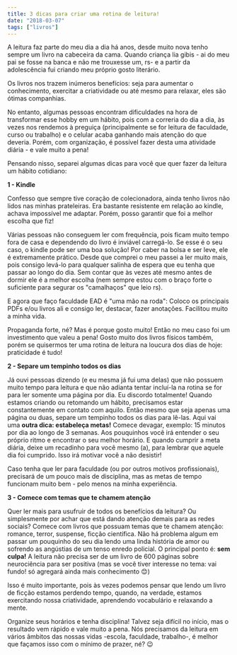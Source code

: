 ```yaml
---
title: 3 dicas para criar uma rotina de leitura!
date: "2018-03-07"
tags: ["livros"]
---
```


A leitura faz parte do meu dia a dia há anos, desde muito nova tenho sempre um livro na cabeceira da cama. Quando criança lia gibis - ai do meu pai se fosse na banca e não me trouxesse um, rs- e a partir da adolescência fui criando meu próprio gosto literário.

Os livros nos trazem inúmeros benefícios: seja para aumentar o conhecimento, exercitar a criatividade ou até mesmo para relaxar, eles são ótimas companhias.  

No entanto, algumas pessoas encontram dificuldades na hora de transformar esse hobby em um hábito, pois com a correria do dia a dia, às vezes nos rendemos à preguiça (principalmente se for leitura de faculdade, curso ou trabalho) e o celular acaba ganhando mais atenção do que deveria. Porém, com organização, é possível fazer desta uma atividade diária - e vale muito a pena!

Pensando nisso, separei algumas dicas para você que quer fazer da leitura um hábito cotidiano:

**1 - Kindle**

Confesso que sempre tive coração de colecionadora, ainda tenho livros não lidos nas minhas prateleiras. Era bastante resistente em relação ao kindle, achava impossível me adaptar. Porém, posso garantir que foi a melhor escolha que fiz!

Várias pessoas não conseguem ler com frequência, pois ficam muito tempo fora de casa e dependendo do livro é inviável carregá-lo. Se esse é o seu caso, o kindle pode ser uma boa solução! Por caber na bolsa e ser leve, ele é extremamente prático. Desde que comprei o meu passei a ler muito mais, pois consigo levá-lo para qualquer salinha de espera que eu tenha que passar ao longo do dia. Sem contar que às vezes até mesmo antes de dormir ele é a melhor escolha (nem sempre estou com o braço forte o suficiente para segurar os "camalhaços" que leio rs).

E agora que faço faculdade EAD é "uma mão na roda": Coloco os principais PDFs e/ou livros ali e consigo ler, destacar, fazer anotações. Facilitou muito a minha vida.

Propaganda forte, né? Mas é porque gosto muito! Então no meu caso foi um investimento que valeu a pena! Gosto muito dos livros físicos também, porém se quisermos ter uma rotina de leitura na loucura dos dias de hoje: praticidade é tudo!

**2 - Separe um tempinho todos os dias**

Já ouvi pessoas dizendo (e eu mesma já fui uma delas) que não possuem muito tempo para leitura e que não adianta tentar incluí-la na rotina se for para ler somente uma página por dia. Eu discordo totalmente! Quando estamos criando ou retomando um hábito, precisamos estar constantemente em contato com aquilo. Então mesmo que seja apenas uma página ou duas, separe um tempinho todos os dias para lê-las. Aqui vai uma **outra dica: estabeleça metas!** Comece devagar, exemplo: 15 minutos por dia ao longo de 3 semanas. Aos pouquinhos você irá entender o seu próprio ritmo e encontrar o seu melhor horário. E quando cumprir a meta diária, deixe um recadinho para você mesmo (a), para lembrar que aquele dia foi cumprido. Isso irá motivar você a não desistir!

Caso tenha que ler para faculdade (ou por outros motivos profissionais), precisará de um pouco mais de disciplina, mas as metas de tempo funcionam muito bem - pelo menos na minha experiência.

**3 -  Comece com temas que te chamem atenção**

Quer ler mais para usufruir de todos os benefícios da leitura? Ou simplesmente por achar que está dando atenção demais para as redes sociais? Comece com livros que possuam temas que te chamem atenção: romance, terror, suspense, ficção científica. Não há problema algum em passar um pouquinho do seu dia lendo uma linda história de amor ou sofrendo as angústias de um tenso enredo policial.
O principal ponto é: **sem culpa!** A leitura não precisa ser de um livro de 600 páginas sobre neurociência para ser positiva (mas se você tiver interesse no tema: vai fundo! só agregará ainda mais conhecimento :blush:)

Isso é muito importante, pois às vezes podemos pensar que lendo um livro de ficção estamos perdendo tempo, quando, na verdade, estamos exercitando nossa criatividade, aprendendo vocabulário e relaxando a mente.

Organize seus horários e tenha disciplina! Talvez seja difícil no início, mas o resultado vem rápido e vale muito a pena. Nós precisamos da leitura em vários âmbitos das nossas vidas -escola, faculdade, trabalho-, é melhor que façamos isso com o mínimo de prazer, né? :wink:
